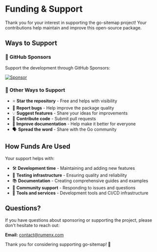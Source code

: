 # Funding & Support

Thank you for your interest in supporting the go-sitemap project! Your contributions help maintain and improve this open-source package.

## Ways to Support

### 🌟 GitHub Sponsors

Support the development through GitHub Sponsors:

[![Sponsor](https://img.shields.io/badge/Sponsor-GitHub%20Sponsors-pink.svg)](https://github.com/sponsors/RumenDamyanov)

### 💝 Other Ways to Support

- ⭐ **Star the repository** - Free and helps with visibility
- 🐛 **Report bugs** - Help improve the package quality
- 💡 **Suggest features** - Share your ideas for improvements
- 📝 **Contribute code** - Submit pull requests
- 📖 **Improve documentation** - Help make it better for everyone
- 🗣️ **Spread the word** - Share with the Go community

## How Funds Are Used

Your support helps with:

- 🛠️ **Development time** - Maintaining and adding new features
- 🧪 **Testing infrastructure** - Ensuring quality and reliability
- 📚 **Documentation** - Creating comprehensive guides and examples
- 🎯 **Community support** - Responding to issues and questions
- 🔧 **Tools and services** - Development tools and CI/CD infrastructure

## Questions?

If you have questions about sponsoring or supporting the project, please don't hesitate to reach out:

**Email:** [contact@rumenx.com](mailto:contact@rumenx.com)

Thank you for considering supporting go-sitemap! 🙏
